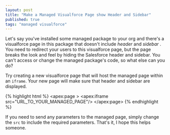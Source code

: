 ```yaml
---
layout: post
title: "Make a Managed Visualforce Page show Header and Sidebar"
published: true
tags: "managed visualforce"
---
```


Let's say you've installed some managed package to your org and there's a visualforce page in this package that doesn't include *header* and *sidebar* . You need to redirect your users to this visualforce page, but the page breaks the look and feel by hiding the Salesforce header and sidebar. You can't access or change the managed package's code, so what else can you do?

Try creating a new visualforce page that will host the managed page within an `iframe`. Your new page will make sure that header and sidebar are displayed.

{% highlight html %}
<apex:page >
  <apex:iframe src="URL_TO_YOUR_MANAGED_PAGE"/>
</apex:page>
{% endhighlight %}

If you need to send any parameters to the managed page, simply change the `src` to include the required parameters. That's it, I hope this helps someone.
